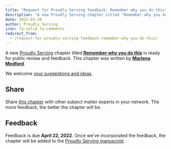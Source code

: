 ```yaml
---
title: "Request for Proudly Serving feedback: Remember why you do this"
description: "A new Proudly Serving chapter titled 'Remember why you do this' by Marlena Medford is ready for public review and feedback."
date: 2022-03-28
author: Proudly Serving
icon: fa-solid fa-comments
redirect_from:
  - /request-for-proudly-serving-feedback-remember-why-you-do-this/
---
```


A new [Proudly Serving](/) chapter titled **[Remember why you do this](/contents/remember-why-you-do-this)** is ready for public review and feedback. This chapter was written by **[Marlena Medford](/contributors/marlena-medford)**.

We welcome [your suggestions and ideas](/contents/remember-why-you-do-this).

## Share

Share [this chapter](/contents/remember-why-you-do-this) with other subject matter experts in your network. The more feedback, the better the chapter will be.

## Feedback

Feedback is due **April 22, 2022**. Once we’ve incorporated the feedback, the chapter will be added to the [Proudly Serving manuscript](/manuscript/).
